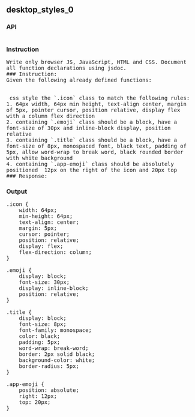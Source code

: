 ## desktop_styles_0
### API
<pre style='text-wrap: wrap'></pre>
### Instruction
<pre style='text-wrap: wrap'>Write only browser JS, JavaScript, HTML and CSS. Document all function declarations using jsdoc.
### Instruction:
Given the following already defined functions:
 

 css style the `.icon` class to match the following rules:
1. 64px width, 64px min height, text-align center, margin of 5px, pointer cursor, position relative, display flex with a column flex direction
2. containing `.emoji` class should be a block, have a font-size of 30px and inline-block display, position relative
3. containing `.title` class should be a block, have a font-size of 8px, monospaced font, black text, padding of 5px, allow word-wrap to break word, black rounded border with white background
4. containing `.app-emoji` class should be absolutely positioned  12px on the right of the icon and 20px top 
### Response:
</pre>
### Output
<pre style='text-wrap: wrap'>.icon {
    width: 64px;
    min-height: 64px;
    text-align: center;
    margin: 5px;
    cursor: pointer;
    position: relative;
    display: flex;
    flex-direction: column;
}

.emoji {
    display: block;
    font-size: 30px;
    display: inline-block;
    position: relative;
}

.title {
    display: block;
    font-size: 8px;
    font-family: monospace;
    color: black;
    padding: 5px;
    word-wrap: break-word;
    border: 2px solid black;
    background-color: white;
    border-radius: 5px;
}

.app-emoji {
    position: absolute;
    right: 12px;
    top: 20px;
}

</pre>
